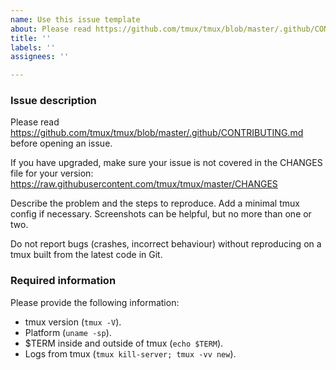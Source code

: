 ```yaml
---
name: Use this issue template
about: Please read https://github.com/tmux/tmux/blob/master/.github/CONTRIBUTING.md
title: ''
labels: ''
assignees: ''

---
```


### Issue description

Please read https://github.com/tmux/tmux/blob/master/.github/CONTRIBUTING.md
before opening an issue.

If you have upgraded, make sure your issue is not covered in the CHANGES file
for your version: https://raw.githubusercontent.com/tmux/tmux/master/CHANGES

Describe the problem and the steps to reproduce. Add a minimal tmux config if
necessary. Screenshots can be helpful, but no more than one or two.

Do not report bugs (crashes, incorrect behaviour) without reproducing on a tmux
built from the latest code in Git.

### Required information

Please provide the following information:

* tmux version (`tmux -V`).
* Platform (`uname -sp`).
* $TERM inside and outside of tmux (`echo $TERM`).
* Logs from tmux (`tmux kill-server; tmux -vv new`).
